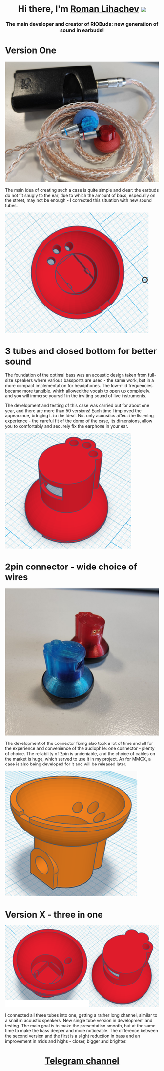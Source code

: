 <h1 align="center">Hi there, I'm <a href="https://www.youtube.com/channel/UCSZ8AdsAobvXMnSo1clVCDQ" target="_blank">Roman Lihachev</a> 
<img src="https://github.com/blackcater/blackcater/raw/main/images/Hi.gif" height="32"/></h1>
<h3 align="center">The main developer and creator of RIOBuds: new generation of sound in earbuds!</h3>

<h1>Version One</h1>

![alt text](https://github.com/RomanLikhachev/RIOBuds/blob/main/Source/main_m.jpg?raw=true)

<p>The main idea of creating such a case is quite simple and clear: the earbuds do not fit snugly to the ear, due to which the amount of bass, especially on the street, may not be enough - I corrected this situation with new sound tubes.</p>

![alt text](https://github.com/RomanLikhachev/RIOBuds/blob/main/Source/up.png?raw=true)

<h1>3 tubes and closed bottom for better sound</h1>
The foundation of the optimal bass was an acoustic design taken from full-size speakers where various bassports are used - the same work, but in a more compact implementation for headphones.
The low-mid frequencies became more tangible, which allowed the vocals to open up completely. and you will immerse yourself in the inviting sound of live instruments.

The development and testing of this case was carried out for about one year, and there are more than 50 versions! Each time I improved the appearance, bringing it to the ideal. Not only acoustics affect the listening experience - the careful fit of the dome of the case, its dimensions, allow you to comfortably and securely fix the earphone in your ear.

![alt text](https://github.com/RomanLikhachev/RIOBuds/blob/main/Source/down.png?raw=true)

<h1>2pin connector - wide choice of wires</h1>

![alt text](https://github.com/RomanLikhachev/RIOBuds/blob/main/Source/one_side.jpg?raw=true)

The development of the connector fixing also took a lot of time and all for the experience and convenience of the audiophile: one connector - plenty of choice. The reliability of 2pin is undeniable, and the choice of cables on the market is huge, which served to use it in my project.
As for MMCX, a case is also being developed for it and will be released later.

![alt text](https://github.com/RomanLikhachev/RIOBuds/blob/main/Source/mmcx_v.png?raw=true)

<h1>Version X - three in one</h1>

![alt text](https://github.com/RomanLikhachev/RIOBuds/blob/main/Source/v2.png?raw=true)

I connected all three tubes into one, getting a rather long channel, similar to a snail in acoustic speakers.
New single tube version in development and testing. The main goal is to make the presentation smooth, but at the same time to make the bass deeper and more noticeable.
The difference between the second version and the first is a slight reduction in bass and an improvement in mids and highs - closer, bigger and brighter.

<h1 align="center"><a href="https://t.me/riobuds" target="_blank">Telegram channel</a> 
